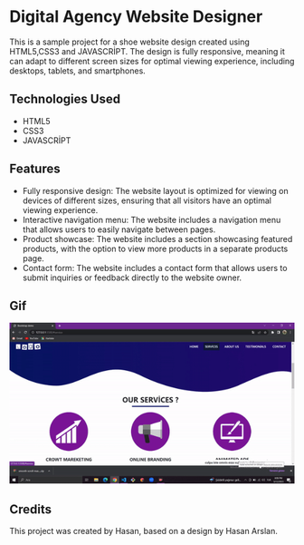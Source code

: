  <h1>Digital Agency Website Designer</h1>

  <p>This is a sample project for a shoe website design created using HTML5,CSS3 and JAVASCRİPT. The design is fully responsive, meaning it can adapt to different screen sizes for optimal viewing experience, including desktops, tablets, and smartphones.</p>

  <h2>Technologies Used</h2>

  <ul>
    <li>HTML5</li>
    <li>CSS3</li>
    <li>JAVASCRİPT</li>

  </ul>

  <h2>Features</h2>

  <ul>
    <li>Fully responsive design: The website layout is optimized for viewing on devices of different sizes, ensuring that all visitors have an optimal viewing experience.</li>
    <li>Interactive navigation menu: The website includes a navigation menu that allows users to easily navigate between pages.</li>
    <li>Product showcase: The website includes a section showcasing featured products, with the option to view more products in a separate products page.</li>
    <li>Contact form: The website includes a contact form that allows users to submit inquiries or feedback directly to the website owner.</li>
  </ul>

  <h2>Gif</h2>

 <p><img src="https://github.com/Hasan-Arslan2779/Digital_Agency_Website/blob/master/Web.gif" alt="Gif"></p>

  <h2>Credits</h2>

  <p>This project was created by Hasan, based on a design by Hasan Arslan.</p>
